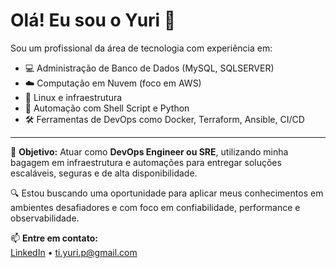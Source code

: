 # Olá! Eu sou o Yuri 👋

Sou um profissional da área de tecnologia com experiência em:

- 💻 Administração de Banco de Dados (MySQL, SQLSERVER)
- ☁️ Computação em Nuvem (foco em AWS)
- 🐧 Linux e infraestrutura
- 🔁 Automação com Shell Script e Python
- 🛠️ Ferramentas de DevOps como Docker, Terraform, Ansible, CI/CD

---

🎯 **Objetivo:** Atuar como **DevOps Engineer ou SRE**, utilizando minha bagagem em infraestrutura e automações para entregar soluções escaláveis, seguras e de alta disponibilidade.

🔍 Estou buscando uma oportunidade para aplicar meus conhecimentos em ambientes desafiadores e com foco em confiabilidade, performance e observabilidade.

📫 **Entre em contato:**  
[LinkedIn](https://linkedin.com/in/yuriferreirap) • ti.yuri.p@gmail.com
